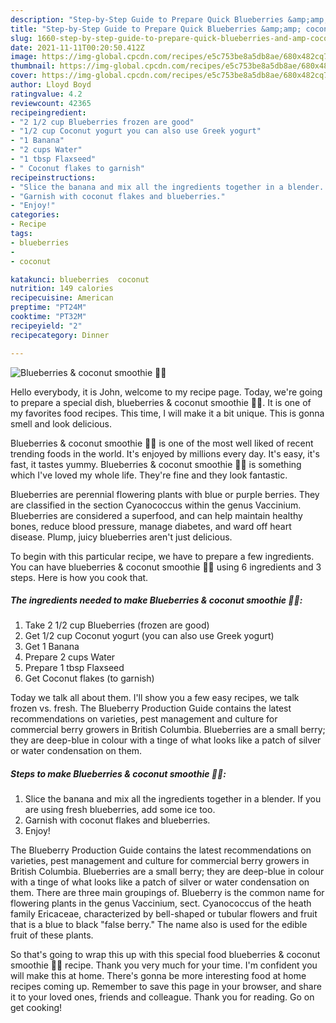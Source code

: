 ```yaml
---
description: "Step-by-Step Guide to Prepare Quick Blueberries &amp;amp; coconut smoothie 🥥💜"
title: "Step-by-Step Guide to Prepare Quick Blueberries &amp;amp; coconut smoothie 🥥💜"
slug: 1660-step-by-step-guide-to-prepare-quick-blueberries-and-amp-coconut-smoothie
date: 2021-11-11T00:20:50.412Z
image: https://img-global.cpcdn.com/recipes/e5c753be8a5db8ae/680x482cq70/blueberries-coconut-smoothie-recipe-main-photo.jpg
thumbnail: https://img-global.cpcdn.com/recipes/e5c753be8a5db8ae/680x482cq70/blueberries-coconut-smoothie-recipe-main-photo.jpg
cover: https://img-global.cpcdn.com/recipes/e5c753be8a5db8ae/680x482cq70/blueberries-coconut-smoothie-recipe-main-photo.jpg
author: Lloyd Boyd
ratingvalue: 4.2
reviewcount: 42365
recipeingredient:
- "2 1/2 cup Blueberries frozen are good"
- "1/2 cup Coconut yogurt you can also use Greek yogurt"
- "1 Banana"
- "2 cups Water"
- "1 tbsp Flaxseed"
- " Coconut flakes to garnish"
recipeinstructions:
- "Slice the banana and mix all the ingredients together in a blender. If you are using fresh blueberries, add some ice too."
- "Garnish with coconut flakes and blueberries."
- "Enjoy!"
categories:
- Recipe
tags:
- blueberries
- 
- coconut

katakunci: blueberries  coconut 
nutrition: 149 calories
recipecuisine: American
preptime: "PT24M"
cooktime: "PT32M"
recipeyield: "2"
recipecategory: Dinner

---
```



![Blueberries &amp; coconut smoothie 🥥💜](https://img-global.cpcdn.com/recipes/e5c753be8a5db8ae/680x482cq70/blueberries-coconut-smoothie-recipe-main-photo.jpg)

Hello everybody, it is John, welcome to my recipe page. Today, we're going to prepare a special dish, blueberries &amp; coconut smoothie 🥥💜. It is one of my favorites food recipes. This time, I will make it a bit unique. This is gonna smell and look delicious.

Blueberries &amp; coconut smoothie 🥥💜 is one of the most well liked of recent trending foods in the world. It's enjoyed by millions every day. It's easy, it's fast, it tastes yummy. Blueberries &amp; coconut smoothie 🥥💜 is something which I've loved my whole life. They're fine and they look fantastic.

Blueberries are perennial flowering plants with blue or purple berries. They are classified in the section Cyanococcus within the genus Vaccinium. Blueberries are considered a superfood, and can help maintain healthy bones, reduce blood pressure, manage diabetes, and ward off heart disease. Plump, juicy blueberries aren&#39;t just delicious.


To begin with this particular recipe, we have to prepare a few ingredients. You can have blueberries &amp; coconut smoothie 🥥💜 using 6 ingredients and 3 steps. Here is how you cook that.

<!--inarticleads1-->

##### The ingredients needed to make Blueberries &amp; coconut smoothie 🥥💜:

1. Take 2 1/2 cup Blueberries (frozen are good)
1. Get 1/2 cup Coconut yogurt (you can also use Greek yogurt)
1. Get 1 Banana
1. Prepare 2 cups Water
1. Prepare 1 tbsp Flaxseed
1. Get  Coconut flakes (to garnish)


Today we talk all about them. I&#39;ll show you a few easy recipes, we talk frozen vs. fresh. The Blueberry Production Guide contains the latest recommendations on varieties, pest management and culture for commercial berry growers in British Columbia. Blueberries are a small berry; they are deep-blue in colour with a tinge of what looks like a patch of silver or water condensation on them. 

<!--inarticleads2-->

##### Steps to make Blueberries &amp; coconut smoothie 🥥💜:

1. Slice the banana and mix all the ingredients together in a blender. If you are using fresh blueberries, add some ice too.
1. Garnish with coconut flakes and blueberries.
1. Enjoy!


The Blueberry Production Guide contains the latest recommendations on varieties, pest management and culture for commercial berry growers in British Columbia. Blueberries are a small berry; they are deep-blue in colour with a tinge of what looks like a patch of silver or water condensation on them. There are three main groupings of. Blueberry is the common name for flowering plants in the genus Vaccinium, sect. Cyanococcus of the heath family Ericaceae, characterized by bell-shaped or tubular flowers and fruit that is a blue to black &#34;false berry.&#34; The name also is used for the edible fruit of these plants. 

So that's going to wrap this up with this special food blueberries &amp; coconut smoothie 🥥💜 recipe. Thank you very much for your time. I'm confident you will make this at home. There's gonna be more interesting food at home recipes coming up. Remember to save this page in your browser, and share it to your loved ones, friends and colleague. Thank you for reading. Go on get cooking!
